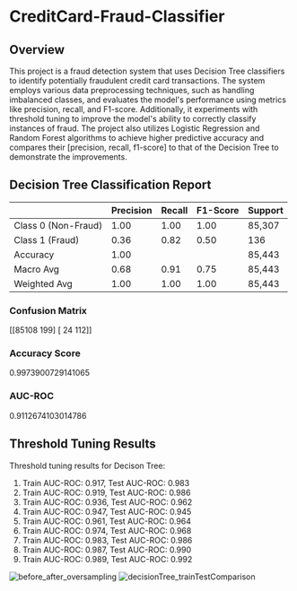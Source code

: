 # CreditCard-Fraud-Classifier

## Overview
This project is a fraud detection system that uses Decision Tree classifiers to identify potentially fraudulent credit card transactions. The system employs various data preprocessing techniques, such as handling imbalanced classes, and evaluates the model's performance using metrics like precision, recall, and F1-score. Additionally, it experiments with threshold tuning to improve the model's ability to correctly classify instances of fraud. The project also utilizes Logistic Regression and Random Forest algorithms to achieve higher predictive accuracy and compares their [precision, recall, f1-score] to that of the Decision Tree to demonstrate the improvements.

## Decision Tree Classification Report

|             | Precision | Recall | F1-Score | Support |
|-------------|-----------|--------|----------|---------|
| Class 0 (Non-Fraud) | 1.00 | 1.00 | 1.00 | 85,307 |
| Class 1 (Fraud) | 0.36 | 0.82 | 0.50 | 136 |
| Accuracy | 1.00 | | | 85,443 |
| Macro Avg | 0.68 | 0.91 | 0.75 | 85,443 |
| Weighted Avg | 1.00 | 1.00 | 1.00 | 85,443 |

### Confusion Matrix
[[85108   199]
 [   24   112]]


### Accuracy Score
0.9973900729141065

### AUC-ROC
0.9112674103014786

## Threshold Tuning Results

Threshold tuning results for Decison Tree:

1. Train AUC-ROC: 0.917, Test AUC-ROC: 0.983
2. Train AUC-ROC: 0.919, Test AUC-ROC: 0.986
3. Train AUC-ROC: 0.936, Test AUC-ROC: 0.962
4. Train AUC-ROC: 0.947, Test AUC-ROC: 0.945
5. Train AUC-ROC: 0.961, Test AUC-ROC: 0.964
6. Train AUC-ROC: 0.974, Test AUC-ROC: 0.968
7. Train AUC-ROC: 0.983, Test AUC-ROC: 0.986
8. Train AUC-ROC: 0.987, Test AUC-ROC: 0.990
9. Train AUC-ROC: 0.989, Test AUC-ROC: 0.992

![before_after_oversampling](https://github.com/sebastianfern/CreditCard-Fraud-Classifier/assets/70400042/30295379-c3e0-42f0-9630-789c092ba0cf)
![decisionTree_trainTestComparison](https://github.com/sebastianfern/CreditCard-Fraud-Classifier/assets/70400042/b1a6af76-96c8-43f4-b487-7a8fbe413ede)


